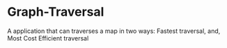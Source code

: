 Graph-Traversal
===============

A application that can traverses a map in two ways: Fastest traversal, and, Most Cost Efficient traversal
